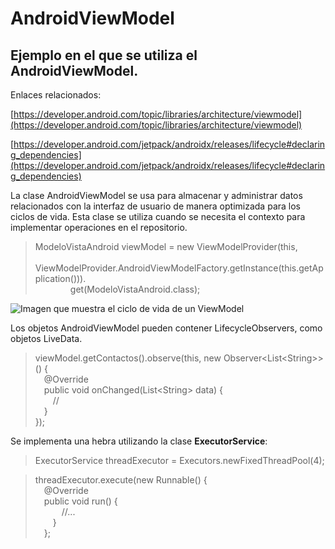 # AndroidViewModel

## Ejemplo en el que se utiliza el AndroidViewModel.

Enlaces relacionados:

[https://developer.android.com/topic/libraries/architecture/viewmodel](https://developer.android.com/topic/libraries/architecture/viewmodel)

[https://developer.android.com/jetpack/androidx/releases/lifecycle#declaring_dependencies](https://developer.android.com/jetpack/androidx/releases/lifecycle#declaring_dependencies)

La clase AndroidViewModel se usa para almacenar y administrar datos relacionados con la interfaz de usuario de manera optimizada para los ciclos de vida.
Esta clase se utiliza cuando se necesita el contexto para implementar operaciones en el repositorio.

> ModeloVistaAndroid viewModel = new ViewModelProvider(this,  
  ViewModelProvider.AndroidViewModelFactory.getInstance(this.getApplication())).  
    get(ModeloVistaAndroid.class);

![Imagen que muestra el ciclo de vida de un ViewModel](https://developer.android.com/images/topic/libraries/architecture/viewmodel-lifecycle.png)

Los objetos AndroidViewModel pueden contener LifecycleObservers, como objetos LiveData.

> viewModel.getContactos().observe(this, new Observer&lt;List&lt;String&gt;&gt;() {  
 @Override  
 public void onChanged(List&lt;String&gt; data) {  
  //  
 }  
});
 
Se implementa una hebra utilizando la clase **ExecutorService**:

> ExecutorService threadExecutor = Executors.newFixedThreadPool(4);

> threadExecutor.execute(new Runnable() {  
 @Override  
 public void run() {  
   //...  
  }  
 };  
